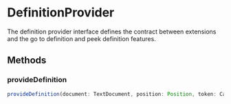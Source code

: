 # DefinitionProvider

The definition provider interface defines the contract between extensions and the go to definition and peek definition features.

## Methods

### provideDefinition

```typescript
provideDefinition(document: TextDocument, position: Position, token: CancellationToken): ProviderResult<Definition | LocationLink[]>
```

[LocationLink]: LocationLink.md
[ProviderResult]: ProviderResultT.md
[Definition]: Definition.md
[Position]: Position.md
[TextDocument]: TextDocument.md
[CancellationToken]: CancellationToken.md
